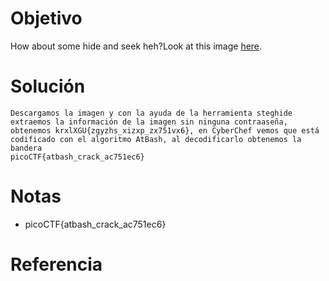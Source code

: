 # Objetivo
How about some hide and seek heh?Look at this image [here](https://artifacts.picoctf.net/c/236/atbash.jpg).
# Solución
```
Descargamos la imagen y con la ayuda de la herramienta steghide extraemos la información de la imagen sin ninguna contraaseña, obtenemos krxlXGU{zgyzhs_xizxp_zx751vx6}, en CyberChef vemos que está codificado con el algoritmo AtBash, al decodificarlo obtenemos la bandera
picoCTF{atbash_crack_ac751ec6}

```
# Notas
- picoCTF{atbash_crack_ac751ec6}
# Referencia